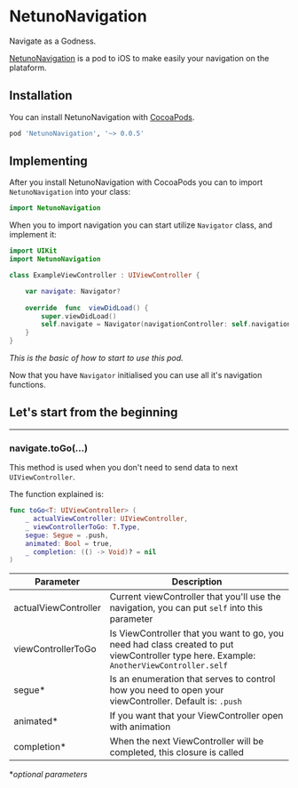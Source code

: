 
# NetunoNavigation
Navigate as a Godness.

[NetunoNavigation](https://cocoapods.org/pods/NetunoNavigation) is a pod to iOS to make easily your navigation on the plataform.

## Installation
You can install NetunoNavigation with [CocoaPods](http://cocoapods.org/).

```ruby
pod 'NetunoNavigation', '~> 0.0.5'
```
##  Implementing
After you install NetunoNavigation with CocoaPods you can to import `NetunoNavigation` into your class:

```swift
import NetunoNavigation
```
When you to import navigation you can start utilize `Navigator` class, and implement it:

```swift
import UIKit
import NetunoNavigation

class ExampleViewController : UIViewController {

	var navigate: Navigator?
	
	override  func  viewDidLoad() {
		super.viewDidLoad()
		self.navigate = Navigator(navigationController: self.navigationController)
	}	
}
```
_This is the basic of how to start to use this pod._

Now that you have `Navigator` initialised you can use all it's navigation functions.

## Let's start from the beginning


---
### navigate.toGo(...)
This method is used when you don't need to send data to next `UIViewController`.

The function explained is:
```swift
func toGo<T: UIViewController> (
	_ actualViewController: UIViewController,
	_ viewControllerToGo: T.Type,
	segue: Segue = .push,
	animated: Bool = true,
	_ completion: (() -> Void)? = nil
)
```
|Parameter | Description |
|--|--|
| actualViewController | Current viewController that you'll use the navigation, you can put `self` into this parameter |
| viewControllerToGo | Is ViewController that you want to go, you need had class created to put viewController type here. Example: `AnotherViewController.self` |
| segue* | Is an enumeration that serves to control how you need to open your viewController. Default is: `.push` |
| animated* | If you want that your ViewController open with animation |
| completion* | When the next ViewController will be completed, this closure is called |
*_optional parameters_


